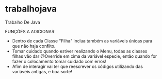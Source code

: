 # trabalhojava
Trabalho De Java

FUNÇÕES A ADICIONAR
- Dentro de cada Classe "Filha" inclua também as variáveis únicas para que não haja conflito.
- Tomar cuidado quando estiver realizando o Menu, todas as classes filhas vão dar @Override em cima da variável especie, então quando for fazer o colocamento tomar cuidado com erros!
- Afim de interagir vai ter que reescrever os códigos utilizando das variáveis antigas, e boa sorte!
